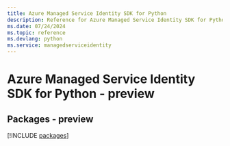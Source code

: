 ```yaml
---
title: Azure Managed Service Identity SDK for Python
description: Reference for Azure Managed Service Identity SDK for Python
ms.date: 07/24/2024
ms.topic: reference
ms.devlang: python
ms.service: managedserviceidentity
---
```

# Azure Managed Service Identity SDK for Python - preview
## Packages - preview
[!INCLUDE [packages](managed-service-identity-index.md)]
